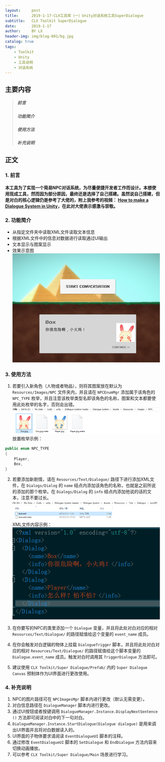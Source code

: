 ```yaml
---
layout:     post
title:      2019-1-17-CLX工具库（一）Unity对话系统工具SuperDialogue
subtitle:   CLX Toolkit SuperDialogue
date:       2019-1-17
author:     BY LX
header-img: img/blog-001/bg.jpg
catalog: true
tags:
    - Toolkit
    - Unity
    - 工具说明
    - 对话系统
---
```


##  主要内容  
>##### 前言  
>##### 功能简介
>##### 使用方法  
>##### 补充说明  

## 正文  
### 1. 前言  

#### 本工具为了实现一个简易NPC对话系统，为尽量便捷开发者工作而设计。本想使用现成工具，然而因为部分原因，最终还是选择了自己搭建。虽然说自己搭建，但是对白的核心逻辑仍是参考了大佬的，附上我参考的视频： [How to make a Dialogue System in Unity](https://www.youtube.com/watch?v=_nRzoTzeyxU)，在此对大佬表示感激与崇敬。  

### 2. 功能简介  
+ 从指定文件夹中读取XML文件读取文本信息  
+ 根据XML文件中的信息对数据进行读取通过UI输出  
+ 文本显示与图案显示  
+ 效果示意图  
![效果示意图](https://raw.githubusercontent.com/CatLiuXin/CatLiuXin.github.io/master/img/blog-001/sample.png)

### 3. 使用方法
1. 若要引入新角色（人物或者物品），则将其图案放在默认为 `Resources/Images/NPC` 文件夹内，并且请在 `NPCEnumMgr` 添加属于该角色的 `NPC_TYPE` 枚举，并且注意该枚举类型名即该角色的名称，图案和文本都要使用此处枚举的名字，否则会出错。
![放置图案](https://raw.githubusercontent.com/CatLiuXin/CatLiuXin.github.io/master/img/blog-001/sample_img.png)  
放置枚举示例：  
```csharp
public enum NPC_TYPE
{
    Player,
    Box,
}
```

2. 若要添加新剧情，请在 `Resources/Text/Dialogue/` 路径下进行添加XML文件，在 `Dialogs/Dialog` 的 `name` 结点内添加该角色的名称，也就是之前所说的添加的那个枚举。在 `Dialogs/Dialog` 的 `info` 结点内添加他说的话的文本，注意不要过长。  
![添加XML文件](https://raw.githubusercontent.com/CatLiuXin/CatLiuXin.github.io/master/img/blog-001/sample_text.png)  
XML文件内容示例：  
![XML内容](https://raw.githubusercontent.com/CatLiuXin/CatLiuXin.github.io/master/img/blog-001/sample_xml.png)

3. 在你要写的NPC的类里添加一个 `Dialogue` 变量，并且将此处对白对应的相对 `Resources/Text/Dialogue/`  的路径赋值给这个变量的 `event_name` 成员。

4. 在你会触发对白逻辑的物体上挂载 `DialogueTrigger` 脚本，并且将此处对白对应的相对 `Resources/Text/Dialogue/`  的路径赋值给这个脚本变量的 `Dialogue.event_name` 成员。触发对白时调用其 `TriggerDialogue` 方法即可。

5. 建议使用 `CLX Toolkit/Super Dialogue/Prefab/` 内的 `Super Dialogue Canvas` 预制体作为UI界面进行更改使用。

### 4. 补充说明
1. NPC的图片路径可在 `NPCImagesMgr` 脚本内进行更改（默认无需变更）。
2. 对白信息路径在 `DialogueManager` 脚本内进行更改。
3. 通过UI按钮或者按键调用 `DialogueManager.Instance.DisplayNextSentence ()` 方法即可阅读对白中的下一句对白。
4. `DialogueManager.Instance.StartDialogue(Dialogue dialogue)` 是用来调出UI界面并且将对白数据读入的。
5. UI界面的子物体要求请阅读 `EventDialogueUI` 脚本的注释。  
6. 通过修改 `EventDialogueUI` 脚本的 `SetDialogue` 和 `EndDialogue` 方法内容来切换动画播放。  
7. 可以参考 `CLX Toolkit/Super Dialogue/Main` 场景进行学习。

